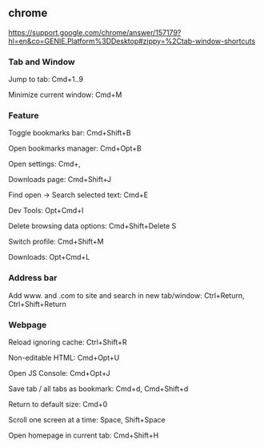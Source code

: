 ## chrome

https://support.google.com/chrome/answer/157179?hl=en&co=GENIE.Platform%3DDesktop#zippy=%2Ctab-window-shortcuts

### Tab and Window

Jump to tab: Cmd+1..9

Minimize current window: Cmd+M

### Feature

Toggle bookmarks bar: Cmd+Shift+B

Open bookmarks manager: Cmd+Opt+B

Open settings: Cmd+,

Downloads page: Cmd+Shift+J

Find open -> Search selected text: Cmd+E

Dev Tools: Opt+Cmd+I

Delete browsing data options: Cmd+Shift+Delete
S

Switch profile: Cmd+Shift+M

Downloads: Opt+Cmd+L

### Address bar

Add www. and .com to site and search in new tab/window: Ctrl+Return, Ctrl+Shift+Return


### Webpage

Reload ignoring cache: Ctrl+Shift+R

Non-editable HTML: Cmd+Opt+U

Open JS Console: Cmd+Opt+J

Save tab / all tabs as bookmark: Cmd+d, Cmd+Shift+d

Return to default size: Cmd+0

Scroll one screen at a time: Space, Shift+Space

Open homepage in current tab: Cmd+Shift+H